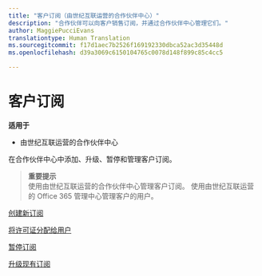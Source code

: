 ```yaml
---
title: "客户订阅（由世纪互联运营的合作伙伴中心）"
description: "合作伙伴可以向客户销售订阅，并通过合作伙伴中心管理它们。"
author: MaggiePucciEvans
translationtype: Human Translation
ms.sourcegitcommit: f17d1aec7b2526f169192330dbca52ac3d35448d
ms.openlocfilehash: d39a3069c6150104765c0078d148f899c85c4cc5

---
```


# 客户订阅

**适用于**

-   由世纪互联运营的合作伙伴中心


在合作伙伴中心中添加、升级、暂停和管理客户订阅。

>**重要提示**<br>使用由世纪互联运营的合作伙伴中心管理客户订阅。 使用由世纪互联运营的 Office 365 管理中心管理客户的用户。 

[创建新订阅](create-a-new-subscription.md)

[将许可证分配给用户](assign-licenses-to-users.md)

[暂停订阅](suspend-a-subscription.md)

[升级现有订阅](add-licenses-or-services-to-an-existing-subscription.md)


 

 







<!--HONumber=Oct16_HO1-->


